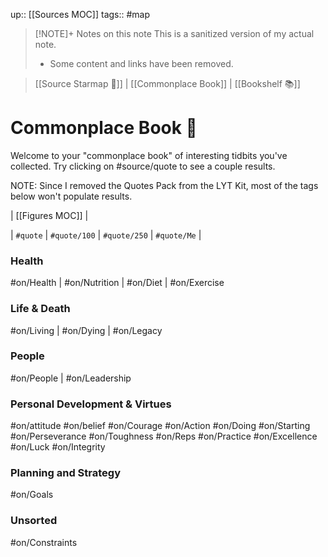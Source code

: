 up:: [[Sources MOC]]
tags:: #map 

> [!NOTE]+ Notes on this note
> This is a sanitized version of my actual note. 
> - Some content and links have been removed.

> [[Source Starmap 🔭]] | [[Commonplace Book]] | [[Bookshelf 📚]]

# Commonplace Book 📖
Welcome to your "commonplace book" of interesting tidbits you've collected. Try clicking on #source/quote to see a couple results. 

NOTE: Since I removed the Quotes Pack from the LYT Kit, most of the tags below won't populate results. 

| [[Figures MOC]] | 

| `#quote` | `#quote/100` | `#quote/250` | `#quote/Me` |

### Health
#on/Health | #on/Nutrition | #on/Diet | #on/Exercise

### Life & Death
#on/Living | #on/Dying | #on/Legacy

### People
#on/People | #on/Leadership

### Personal Development & Virtues
#on/attitude #on/belief #on/Courage
#on/Action #on/Doing #on/Starting
#on/Perseverance #on/Toughness
#on/Reps #on/Practice #on/Excellence #on/Luck
#on/Integrity

### Planning and Strategy
#on/Goals

### Unsorted
#on/Constraints 